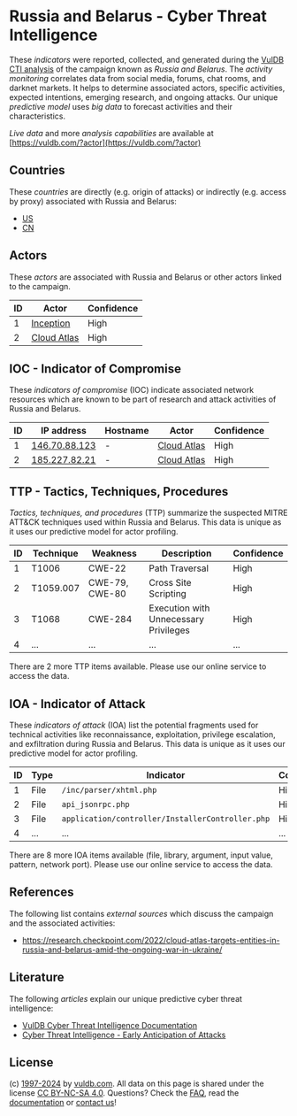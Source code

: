 # Russia and Belarus - Cyber Threat Intelligence

These _indicators_ were reported, collected, and generated during the [VulDB CTI analysis](https://vuldb.com/?kb.cti) of the campaign known as _Russia and Belarus_. The _activity monitoring_ correlates data from social media, forums, chat rooms, and darknet markets. It helps to determine associated actors, specific activities, expected intentions, emerging research, and ongoing attacks. Our unique _predictive model_ uses _big data_ to forecast activities and their characteristics.

_Live data_ and more _analysis capabilities_ are available at [https://vuldb.com/?actor](https://vuldb.com/?actor)

## Countries

These _countries_ are directly (e.g. origin of attacks) or indirectly (e.g. access by proxy) associated with Russia and Belarus:

* [US](https://vuldb.com/?country.us)
* [CN](https://vuldb.com/?country.cn)

## Actors

These _actors_ are associated with Russia and Belarus or other actors linked to the campaign.

ID | Actor | Confidence
-- | ----- | ----------
1 | [Inception](https://vuldb.com/?actor.inception) | High
2 | [Cloud Atlas](https://vuldb.com/?actor.cloud_atlas) | High

## IOC - Indicator of Compromise

These _indicators of compromise_ (IOC) indicate associated network resources which are known to be part of research and attack activities of Russia and Belarus.

ID | IP address | Hostname | Actor | Confidence
-- | ---------- | -------- | ----- | ----------
1 | [146.70.88.123](https://vuldb.com/?ip.146.70.88.123) | - | [Cloud Atlas](https://vuldb.com/?actor.cloud_atlas) | High
2 | [185.227.82.21](https://vuldb.com/?ip.185.227.82.21) | - | [Cloud Atlas](https://vuldb.com/?actor.cloud_atlas) | High

## TTP - Tactics, Techniques, Procedures

_Tactics, techniques, and procedures_ (TTP) summarize the suspected MITRE ATT&CK techniques used within Russia and Belarus. This data is unique as it uses our predictive model for actor profiling.

ID | Technique | Weakness | Description | Confidence
-- | --------- | -------- | ----------- | ----------
1 | T1006 | CWE-22 | Path Traversal | High
2 | T1059.007 | CWE-79, CWE-80 | Cross Site Scripting | High
3 | T1068 | CWE-284 | Execution with Unnecessary Privileges | High
4 | ... | ... | ... | ...

There are 2 more TTP items available. Please use our online service to access the data.

## IOA - Indicator of Attack

These _indicators of attack_ (IOA) list the potential fragments used for technical activities like reconnaissance, exploitation, privilege escalation, and exfiltration during Russia and Belarus. This data is unique as it uses our predictive model for actor profiling.

ID | Type | Indicator | Confidence
-- | ---- | --------- | ----------
1 | File | `/inc/parser/xhtml.php` | High
2 | File | `api_jsonrpc.php` | High
3 | File | `application/controller/InstallerController.php` | High
4 | ... | ... | ...

There are 8 more IOA items available (file, library, argument, input value, pattern, network port). Please use our online service to access the data.

## References

The following list contains _external sources_ which discuss the campaign and the associated activities:

* https://research.checkpoint.com/2022/cloud-atlas-targets-entities-in-russia-and-belarus-amid-the-ongoing-war-in-ukraine/

## Literature

The following _articles_ explain our unique predictive cyber threat intelligence:

* [VulDB Cyber Threat Intelligence Documentation](https://vuldb.com/?kb.cti)
* [Cyber Threat Intelligence - Early Anticipation of Attacks](https://www.scip.ch/en/?labs.20201022)

## License

(c) [1997-2024](https://vuldb.com/?kb.changelog) by [vuldb.com](https://vuldb.com/?kb.about). All data on this page is shared under the license [CC BY-NC-SA 4.0](https://creativecommons.org/licenses/by-nc-sa/4.0/). Questions? Check the [FAQ](https://vuldb.com/?kb.faq), read the [documentation](https://vuldb.com/?kb) or [contact us](https://vuldb.com/?contact)!
